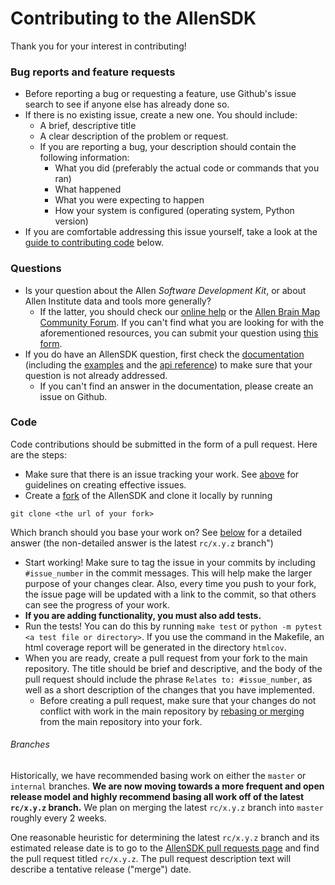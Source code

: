 # Contributing to the AllenSDK

Thank you for your interest in contributing!

### Bug reports and feature requests

* Before reporting a bug or requesting a feature, use Github's issue search to see if anyone else has already done so.
* If there is no existing issue, create a new one. You should include:
    * A brief, descriptive title
    * A clear description of the problem or request.
    * If you are reporting a bug, your description should contain the following information:
        * What you did (preferably the actual code or commands that you ran)
        * What happened
        * What you were expecting to happen
        * How your system is configured (operating system, Python version)
* If you are comfortable addressing this issue yourself, take a look at the [guide to contributing code](#code) below.

### Questions 

* Is your question about the Allen _Software Development Kit_, or about Allen Institute data and tools more generally?
    * If the latter, you should check our [online help](http://help.brain-map.org) or the [Allen Brain Map Community Forum](https://community.brain-map.org). If you can't find what you are looking for with the aforementioned resources, you can submit your question using [this form](http://allins.convio.net/site/PageServer?pagename=send_us_a_message_ai).
* If you do have an AllenSDK question, first check the [documentation](http://alleninstitute.github.io/AllenSDK/index.html) (including the [examples](http://alleninstitute.github.io/AllenSDK/examples.html) and the [api reference](http://alleninstitute.github.io/AllenSDK/allensdk.html)) to make sure that your question is not already addressed.
    * If you can't find an answer in the documentation, please create an issue on Github.

### Code

Code contributions should be submitted in the form of a pull request. Here are the steps:

* Make sure that there is an issue tracking your work. See [above](#bug-reports-and-feature-requests) for guidelines on creating effective issues.
* Create a [fork](https://help.github.com/articles/fork-a-repo/) of the AllenSDK and clone it locally by running
```
git clone <the url of your fork>
```
Which branch should you base your work on? See [below](#branches) for a detailed answer (the non-detailed answer is the latest `rc/x.y.z` branch")
* Start working! Make sure to tag the issue in your commits by including `#issue_number` in the commit messages. This will help make the larger purpose of your changes clear. 
Also, every time you push to your fork, the issue page will be updated with a link to the commit, so that others can see the progress of your work.
* **If you are adding functionality, you must also add tests.**
* Run the tests! You can do this by running `make test` or `python -m pytest <a test file or directory>`. If you use the command in the Makefile, an html coverage report will be generated in the directory `htmlcov`.
* When you are ready, create a pull request from your fork to the main repository. The title should be brief and descriptive, 
and the body of the pull request should include the phrase `Relates to: #issue_number`, as well as a short description of the changes that you have implemented.
    * Before creating a pull request, make sure that your changes do not conflict with work in the main repository by [rebasing or merging](https://www.atlassian.com/git/tutorials/merging-vs-rebasing) from the main repository into your fork.

###### Branches

Historically, we have recommended basing work on either the `master` or `internal` branches.
**We are now moving towards a more frequent and open release model and highly recommend basing all work off of the latest `rc/x.y.z` branch.**
We plan on merging the latest `rc/x.y.z` branch into `master` roughly every 2 weeks.

One reasonable heuristic for determining the latest `rc/x.y.z` branch and its estimated release date is to go to the [AllenSDK pull requests page](https://github.com/AllenInstitute/AllenSDK/pulls) and find the pull request titled `rc/x.y.z`. The pull request description text will describe a tentative release ("merge") date.

